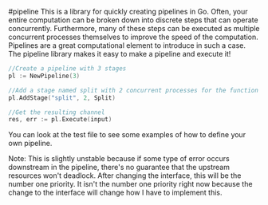 #pipeline
This is a library for quickly creating pipelines in Go. Often, your entire computation can be broken down into discrete steps that can operate concurrently. Furthermore, many of these steps can be executed
as multiple concurrent processes themselves to improve the speed of the computation. Pipelines are a great computational element to introduce in such a case. The pipeline library makes it easy to make a pipeline
and execute it!

```go
//Create a pipeline with 3 stages
pl := NewPipeline(3)

//Add a stage named split with 2 concurrent processes for the function 'Split'
pl.AddStage("split", 2, Split)

//Get the resulting channel
res, err := pl.Execute(input)
```

You can look at the test file to see some examples of how to define your own pipeline.

Note: This is slightly unstable because if some type of error occurs downstream in the pipeline, there's no guarantee that the upstream resources won't deadlock. After changing the interface, this will be the number one
priority. It isn't the number one priority right now because the change to the interface will change how I have to implement this.
